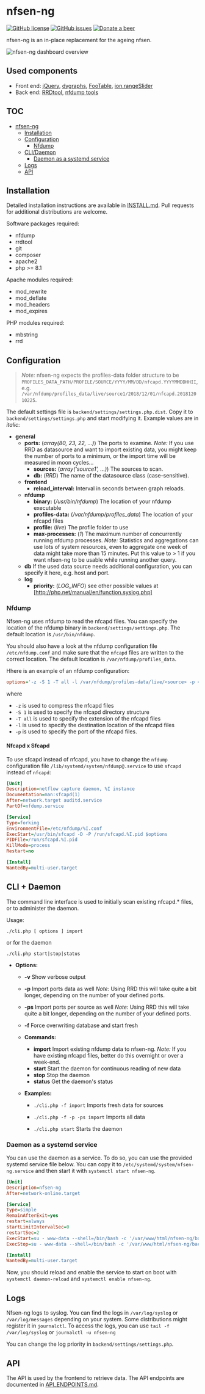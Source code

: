 # nfsen-ng

[![GitHub license](https://img.shields.io/github/license/mbolli/nfsen-ng.svg?style=flat-square)](https://github.com/mbolli/nfsen-ng/blob/master/LICENSE)
[![GitHub issues](https://img.shields.io/github/issues/mbolli/nfsen-ng.svg?style=flat-square)](https://github.com/mbolli/nfsen-ng/issues)
[![Donate a beer](https://img.shields.io/badge/paypal-donate-yellow.svg?style=flat-square)](https://paypal.me/bolli)

nfsen-ng is an in-place replacement for the ageing nfsen.

![nfsen-ng dashboard overview](https://github.com/mbolli/nfsen-ng/assets/722725/c3df942e-3d3c-4ef9-86ad-4e5780c7b6d8)

## Used components

* Front end: [jQuery](https://jquery.com), [dygraphs](http://dygraphs.com), [FooTable](http://fooplugins.github.io/FooTable/), [ion.rangeSlider](http://ionden.com/a/plugins/ion.rangeSlider/en.html)
* Back end: [RRDtool](http://oss.oetiker.ch/rrdtool/), [nfdump tools](https://github.com/phaag/nfdump)

## TOC

* [nfsen-ng](#nfsen-ng)
  * [Installation](#installation)
  * [Configuration](#configuration)
    * [Nfdump](#nfdump)
  * [CLI/Daemon](#cli--daemon)
    * [Daemon as a systemd service](#daemon-as-a-systemd-service)
  * [Logs](#logs)
  * [API](#api)

## Installation

Detailed installation instructions are available in [INSTALL.md](./INSTALL.md). Pull requests for additional distributions are welcome.

Software packages required:

* nfdump
* rrdtool
* git
* composer
* apache2
* php >= 8.1

Apache modules required:

* mod_rewrite
* mod_deflate
* mod_headers
* mod_expires

PHP modules required:

* mbstring
* rrd

## Configuration

> *Note:* nfsen-ng expects the profiles-data folder structure to be `PROFILES_DATA_PATH/PROFILE/SOURCE/YYYY/MM/DD/nfcapd.YYYYMMDDHHII`, e.g. `/var/nfdump/profiles_data/live/source1/2018/12/01/nfcapd.201812010225`.

The default settings file is `backend/settings/settings.php.dist`. Copy it to `backend/settings/settings.php` and start modifying it. Example values are in *italic*:

* **general**
  * **ports:** (*array(80, 23, 22, ...)*) The ports to examine. *Note:* If you use RRD as datasource and want to import existing data, you might keep the number of ports to a minimum, or the import time will be measured in moon cycles...
    * **sources:** (*array('source1', ...)*) The sources to scan.
    * **db:** (*RRD*) The name of the datasource class (case-sensitive).
  * **frontend**
    * **reload_interval:** Interval in seconds between graph reloads.
  * **nfdump**
    * **binary:** (*/usr/bin/nfdump*) The location of your nfdump executable
    * **profiles-data:** (*/var/nfdump/profiles_data*) The location of your nfcapd files
    * **profile:** (*live*) The profile folder to use
    * **max-processes:** (*1*) The maximum number of concurrently running nfdump processes. *Note:* Statistics and aggregations can use lots of system resources, even to aggregate one week of data might take more than 15 minutes. Put this value to > 1 if you want nfsen-ng to be usable while running another query.
  * **db** If the used data source needs additional configuration, you can specify it here, e.g. host and port.
  * **log**
    * **priority:** (*LOG_INFO*) see other possible values at [http://php.net/manual/en/function.syslog.php]

### Nfdump

Nfsen-ng uses nfdump to read the nfcapd files. You can specify the location of the nfdump binary in `backend/settings/settings.php`. The default location is `/usr/bin/nfdump`.

You should also have a look at the nfdump configuration file `/etc/nfdump.conf` and make sure that the `nfcapd` files are written to the correct location. The default location is `/var/nfdump/profiles_data`.

Hhere is an example of an nfdump configuration:

```ini
options='-z -S 1 -T all -l /var/nfdump/profiles-data/live/<source> -p <port>'
```

where

* `-z` is used to compress the nfcapd files
* `-S 1` is used to specify the nfcapd directory structure
* `-T all` is used to specify the extension of the nfcapd files
* `-l` is used to specify the destination location of the nfcapd files
* `-p` is used to specify the port of the nfcapd files.

#### Nfcapd x Sfcapd

To use sfcapd instead of nfcapd, you have to change the `nfdump` configuration file `/lib/systemd/system/nfdump@.service` to use `sfcapd` instead of `nfcapd`:

```ini
[Unit]
Description=netflow capture daemon, %I instance
Documentation=man:sfcapd(1)
After=network.target auditd.service
PartOf=nfdump.service

[Service]
Type=forking
EnvironmentFile=/etc/nfdump/%I.conf
ExecStart=/usr/bin/sfcapd -D -P /run/sfcapd.%I.pid $options
PIDFile=/run/sfcapd.%I.pid
KillMode=process
Restart=no

[Install]
WantedBy=multi-user.target
```

## CLI + Daemon

The command line interface is used to initially scan existing nfcapd.* files, or to administer the daemon.

Usage:

  `./cli.php [ options ] import`

or for the daemon

  `./cli.php start|stop|status`

* **Options:**
  * **-v**  Show verbose output
  * **-p**  Import ports data as well *Note:* Using RRD this will take quite a bit longer, depending on the number of your defined ports.
  * **-ps**  Import ports per source as well *Note:* Using RRD this will take quite a bit longer, depending on the number of your defined ports.
  * **-f**  Force overwriting database and start fresh

  * **Commands:**
    * **import** Import existing nfdump data to nfsen-ng. *Note:* If you have existing nfcapd files, better do this overnight or over a week-end.
    * **start** Start the daemon for continuous reading of new data
    * **stop** Stop the daemon
    * **status** Get the daemon's status

  * **Examples:**
    * `./cli.php -f import`
        Imports fresh data for sources

    * `./cli.php -f -p -ps import`
        Imports all data

    * `./cli.php start`
        Starts the daemon

### Daemon as a systemd service

You can use the daemon as a service. To do so, you can use the provided systemd service file below. You can copy it to `/etc/systemd/system/nfsen-ng.service` and then start it with `systemctl start nfsen-ng`.

```ini
[Unit]
Description=nfsen-ng
After=network-online.target

[Service]
Type=simple
RemainAfterExit=yes
restart=always
startLimitIntervalSec=0
restartSec=2
ExecStart=su - www-data --shell=/bin/bash -c '/var/www/html/nfsen-ng/backend/cli.php start'
ExecStop=su - www-data --shell=/bin/bash -c '/var/www/html/nfsen-ng/backend/cli.php stop'

[Install]
WantedBy=multi-user.target
```

Now, you should reload and enable the service to start on boot with `systemctl daemon-reload` and `systemctl enable nfsen-ng`.

## Logs

Nfsen-ng logs to syslog. You can find the logs in `/var/log/syslog` or `/var/log/messages` depending on your system. Some distributions might register it in `journalctl`. To access the logs, you can use `tail -f /var/log/syslog` or `journalctl -u nfsen-ng`

You can change the log priority in `backend/settings/settings.php`.

## API

The API is used by the frontend to retrieve data. The API endpoints are documented in [API_ENDPOINTS.md](./API_ENDPOINTS.md).
